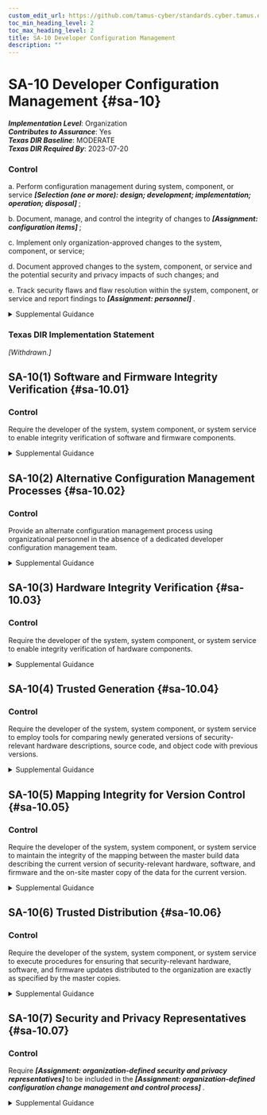 ```yaml
---
custom_edit_url: https://github.com/tamus-cyber/standards.cyber.tamus.edu/tree/main/static/content/tamus.edu/TAMUS_profile.xml
toc_min_heading_level: 2
toc_max_heading_level: 2
title: SA-10 Developer Configuration Management
description: ""
---
```


# SA-10 Developer Configuration Management {#sa-10}

_**Implementation Level**_: Organization\
_**Contributes to Assurance**_: Yes\
_**Texas DIR Baseline**_: MODERATE\
_**Texas DIR Required By**_: 2023-07-20

### Control

a. Perform configuration management during system, component, or service <strong> <em>[Selection (one or more): design; development; implementation; operation; disposal]</em> </strong>;

b. Document, manage, and control the integrity of changes to <strong> <em>[Assignment: configuration items]</em> </strong>;

c. Implement only organization-approved changes to the system, component, or service;

d. Document approved changes to the system, component, or service and the potential security and privacy impacts of such changes; and

e. Track security flaws and flaw resolution within the system, component, or service and report findings to <strong> <em>[Assignment: personnel]</em> </strong>.

<details>
  <summary>Supplemental Guidance</summary>

Organizations consider the quality and completeness of configuration management activities conducted by developers as direct evidence of applying effective security controls. Controls include protecting the master copies of material used to generate security-relevant portions of the system hardware, software, and firmware from unauthorized modification or destruction. Maintaining the integrity of changes to the system, system component, or system service requires strict configuration control throughout the system development life cycle to track authorized changes and prevent unauthorized changes.

</details>

### Texas DIR Implementation Statement

<prop xmlns="http://csrc.nist.gov/ns/oscal/1.0" name="status" value="withdrawn">
               <em>[Withdrawn.]</em>
            </prop>
         

## SA-10(1) Software and Firmware Integrity Verification {#sa-10.01}

### Control

Require the developer of the system, system component, or system service to enable integrity verification of software and firmware components.

<details>
  <summary>Supplemental Guidance</summary>

Software and firmware integrity verification allows organizations to detect unauthorized changes to software and firmware components using developer-provided tools, techniques, and mechanisms. The integrity checking mechanisms can also address counterfeiting of software and firmware components. Organizations verify the integrity of software and firmware components, for example, through secure one-way hashes provided by developers. Delivered software and firmware components also include any updates to such components.

</details>

## SA-10(2) Alternative Configuration Management Processes {#sa-10.02}

### Control

Provide an alternate configuration management process using organizational personnel in the absence of a dedicated developer configuration management team.

<details>
  <summary>Supplemental Guidance</summary>

Alternate configuration management processes may be required when organizations use commercial off-the-shelf information technology products. Alternate configuration management processes include organizational personnel who review and approve proposed changes to systems, system components, and system services and conduct security and privacy impact analyses prior to the implementation of changes to systems, components, or services.

</details>

## SA-10(3) Hardware Integrity Verification {#sa-10.03}

### Control

Require the developer of the system, system component, or system service to enable integrity verification of hardware components.

<details>
  <summary>Supplemental Guidance</summary>

Hardware integrity verification allows organizations to detect unauthorized changes to hardware components using developer-provided tools, techniques, methods, and mechanisms. Organizations may verify the integrity of hardware components with hard-to-copy labels, verifiable serial numbers provided by developers, and by requiring the use of anti-tamper technologies. Delivered hardware components also include hardware and firmware updates to such components.

</details>

## SA-10(4) Trusted Generation {#sa-10.04}

### Control

Require the developer of the system, system component, or system service to employ tools for comparing newly generated versions of security-relevant hardware descriptions, source code, and object code with previous versions.

<details>
  <summary>Supplemental Guidance</summary>

The trusted generation of descriptions, source code, and object code addresses authorized changes to hardware, software, and firmware components between versions during development. The focus is on the efficacy of the configuration management process by the developer to ensure that newly generated versions of security-relevant hardware descriptions, source code, and object code continue to enforce the security policy for the system, system component, or system service. In contrast, <a xmlns="http://csrc.nist.gov/ns/oscal/1.0" href="#sa-10.1">SA-10(1)</a> and <a xmlns="http://csrc.nist.gov/ns/oscal/1.0" href="#sa-10.3">SA-10(3)</a> allow organizations to detect unauthorized changes to hardware, software, and firmware components using tools, techniques, or mechanisms provided by developers.

</details>

## SA-10(5) Mapping Integrity for Version Control {#sa-10.05}

### Control

Require the developer of the system, system component, or system service to maintain the integrity of the mapping between the master build data describing the current version of security-relevant hardware, software, and firmware and the on-site master copy of the data for the current version.

<details>
  <summary>Supplemental Guidance</summary>

Mapping integrity for version control addresses changes to hardware, software, and firmware components during both initial development and system development life cycle updates. Maintaining the integrity between the master copies of security-relevant hardware, software, and firmware (including designs, hardware drawings, source code) and the equivalent data in master copies in operational environments is essential to ensuring the availability of organizational systems that support critical mission and business functions.

</details>

## SA-10(6) Trusted Distribution {#sa-10.06}

### Control

Require the developer of the system, system component, or system service to execute procedures for ensuring that security-relevant hardware, software, and firmware updates distributed to the organization are exactly as specified by the master copies.

<details>
  <summary>Supplemental Guidance</summary>

The trusted distribution of security-relevant hardware, software, and firmware updates help to ensure that the updates are correct representations of the master copies maintained by the developer and have not been tampered with during distribution.

</details>

## SA-10(7) Security and Privacy Representatives {#sa-10.07}

### Control

Require <strong> <em>[Assignment: organization-defined security and privacy representatives]</em> </strong> to be included in the <strong> <em>[Assignment: organization-defined configuration change management and control process]</em> </strong>.

<details>
  <summary>Supplemental Guidance</summary>

Information security and privacy representatives can include system security officers, senior agency information security officers, senior agency officials for privacy, and system privacy officers. Representation by personnel with information security and privacy expertise is important because changes to system configurations can have unintended side effects, some of which may be security- or privacy-relevant. Detecting such changes early in the process can help avoid unintended, negative consequences that could ultimately affect the security and privacy posture of systems. The configuration change management and control process in this control enhancement refers to the change management and control process defined by organizations in <a xmlns="http://csrc.nist.gov/ns/oscal/1.0" href="#sa-10_smt.b">SA-10b</a>.

</details>

